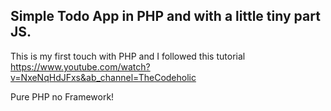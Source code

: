 ## Simple Todo App in PHP and with a little tiny part JS.
This is my first touch with PHP and I followed this tutorial https://www.youtube.com/watch?v=NxeNqHdJFxs&ab_channel=TheCodeholic 

Pure PHP no Framework!
